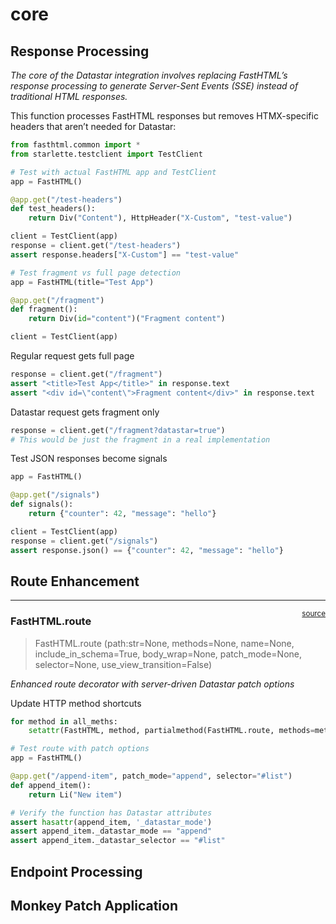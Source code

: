 # core


<!-- WARNING: THIS FILE WAS AUTOGENERATED! DO NOT EDIT! -->

## Response Processing

*The core of the Datastar integration involves replacing FastHTML’s
response processing to generate Server-Sent Events (SSE) instead of
traditional HTML responses.*

This function processes FastHTML responses but removes HTMX-specific
headers that aren’t needed for Datastar:

``` python
from fasthtml.common import *
from starlette.testclient import TestClient
```

``` python
# Test with actual FastHTML app and TestClient
app = FastHTML()

@app.get("/test-headers")
def test_headers():
    return Div("Content"), HttpHeader("X-Custom", "test-value")

client = TestClient(app)
response = client.get("/test-headers")
assert response.headers["X-Custom"] == "test-value"
```

``` python
# Test fragment vs full page detection
app = FastHTML(title="Test App")
```

``` python
@app.get("/fragment")
def fragment():
    return Div(id="content")("Fragment content")
```

``` python
client = TestClient(app)
```

Regular request gets full page

``` python
response = client.get("/fragment")
assert "<title>Test App</title>" in response.text
assert "<div id=\"content\">Fragment content</div>" in response.text
```

Datastar request gets fragment only

``` python
response = client.get("/fragment?datastar=true")
# This would be just the fragment in a real implementation
```

Test JSON responses become signals

``` python
app = FastHTML()

@app.get("/signals")
def signals():
    return {"counter": 42, "message": "hello"}

client = TestClient(app)
response = client.get("/signals")
assert response.json() == {"counter": 42, "message": "hello"}
```

## Route Enhancement

------------------------------------------------------------------------

<a
href="https://github.com/Deufel/fastHTML_ds/blob/master/fastHTML_ds/core.py#L95"
target="_blank" style="float:right; font-size:smaller">source</a>

### FastHTML.route

>  FastHTML.route (path:str=None, methods=None, name=None,
>                      include_in_schema=True, body_wrap=None, patch_mode=None,
>                      selector=None, use_view_transition=False)

*Enhanced route decorator with server-driven Datastar patch options*

Update HTTP method shortcuts

``` python
for method in all_meths:
    setattr(FastHTML, method, partialmethod(FastHTML.route, methods=method))
```

``` python
# Test route with patch options
app = FastHTML()

@app.get("/append-item", patch_mode="append", selector="#list")
def append_item():
    return Li("New item")

# Verify the function has Datastar attributes
assert hasattr(append_item, '_datastar_mode')
assert append_item._datastar_mode == "append"
assert append_item._datastar_selector == "#list"
```

## Endpoint Processing

## Monkey Patch Application
